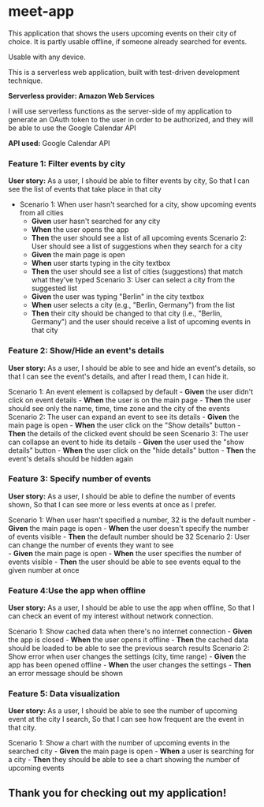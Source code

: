 # meet-app

This application that shows the users upcoming events on their city of choice. It is partly usable offline, if someone already searched for events.

Usable with any device.

This is a serverless web application, built with test-driven development technique.

**Serverless provider: Amazon Web Services**

I will use serverless functions as the server-side of my application to generate an OAuth token to the user in order to be authorized, and they will be able to use the Google Calendar API

**API used:** Google Calendar API

### Feature 1: Filter events by city

**User story:**	
    As a user,
    I should be able to filter events by city,
    So that I can see the list of events that take place in that city

-	Scenario 1: When user hasn't searched for a city, show upcoming events from all cities
    - **Given** user hasn't searched for any city
    - **When** the user opens the app
    - **Then** the user should see a list of all upcoming events
Scenario 2: User should see a list of suggestions when they search for a city
    - **Given** the main page is open
    - **When** user starts typing in the city textbox
    - **Then** the user should see a list of cities (suggestions) that match what they've typed
Scenario 3: User can select a city from the suggested list
    - **Given** the user was typing "Berlin" in the city textbox
    - **When** user selects a city (e.g., "Berlin, Germany") from the list
    - **Then** their city should be changed to that city (i.e., "Berlin, Germany") and the user should receive a list of upcoming events in that city

### Feature 2: Show/Hide an event's details
**User story:**
    As a user,
    I should be able to see and hide an event's details,
    so that I can see the event's details, and after I read them, I can hide it. 

Scenario 1: An event element is collapsed by default
    - **Given** the user didn't click on event details
    - **When** the user is on the main page
    - **Then** the user should see only the name, time, time zone and the city of the events
Scenario 2: The user can expand an event to see its details
    - **Given** the main page is open
    - **When** the user click on the "Show details" button
    - **Then** the details of the clicked event should be seen
Scenario 3: The user can collapse an event to hide its details
    - **Given** the user used the "show details" button
    - **When** the user click on the "hide details" button
    - **Then** the event's details should be hidden again

### Feature 3: Specify number of events
**User story:**
    As a user,
    I should be able to define the number of events shown,
    So that I can see more or less events at once as I prefer.

Scenario 1: When user hasn't specified a number, 32 is the default number
    - **Given** the main page is open
    - **When** the user doesn't specify the number of events visible
    - **Then** the default number should be 32
Scenario 2: User can change the number of events they want to see	
    - **Given** the main page is open
    - **When** the user specifies the number of events visible
    - **Then** the user should be able to see events equal to the given number at once

### Feature 4:Use the app when offline
**User story:**
    As a user,
    I should be able to use the app when offline,
    So that I can check an event of my interest without network connection.

Scenario 1: Show cached data when there's no internet connection
    - **Given** the app is closed
    - **When** the user opens it offline
    - **Then** the cached data should be loaded to be able to see the previous search results
Scenario 2: Show error when user changes the settings (city, time range)
    - **Given** the app has been opened offline
    - **When** the user changes the settings
    - **Then** an error message should be shown

### Feature 5: Data visualization
**User story:**
    As a user,
    I should be able to see the number of upcoming event at the city I search,
    So that I can see how frequent are the event in that city.

Scenario 1: Show a chart with the number of upcoming events in the searched city
    - **Given** the main page is open
    - **When** a user is searching for a city
    - **Then** they should be able to see a chart showing the number of upcoming events

## Thank you for checking out my application!
